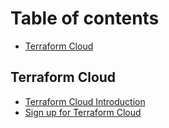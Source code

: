 # Table of contents

* [Terraform Cloud](README.md)

## Terraform Cloud

* [Terraform Cloud Introduction](terraform-cloud/terraform-cloud-introduction.md)
* [Sign up for Terraform Cloud](terraform-cloud/sign-up-for-terraform-cloud-1.md)


